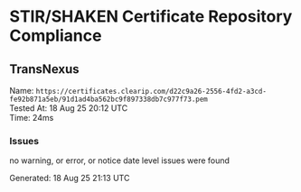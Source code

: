 # STIR/SHAKEN Certificate Repository Compliance

## TransNexus

Name: `https://certificates.clearip.com/d22c9a26-2556-4fd2-a3cd-fe92b871a5eb/91d1ad4ba562bc9f897338db7c977f73.pem`\
Tested At: 18 Aug 25 20:12 UTC\
Time: 24ms

### Issues

no warning, or error, or notice date level issues were found

Generated: 18 Aug 25 21:13 UTC